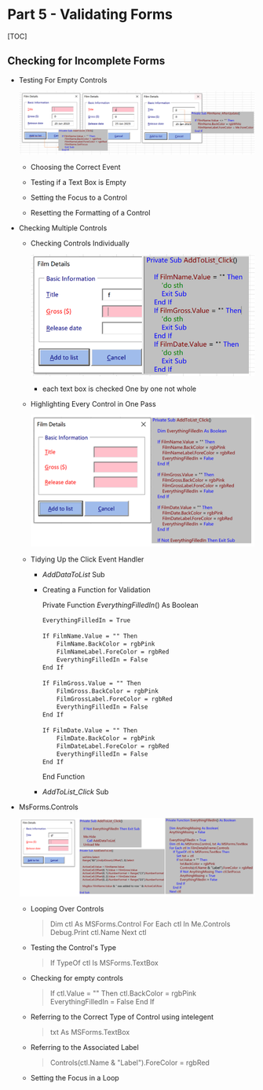 # Part 5 - Validating Forms

[TOC]

## Checking for Incomplete Forms

- Testing For Empty Controls

  ![FilmNameCheck](../images/FilmNameCheck.PNG)

  - Choosing the Correct Event

  - Testing if a Text Box is Empty 

  - Setting the Focus to a Control

  - Resetting the Formatting of a Control

- Checking Multiple Controls

  - Checking Controls Individually

    ![CheckingIndivi](../images/CheckingIndivi.PNG)

    - each text box is checked One by one not whole

  - Highlighting Every Control in One Pass 

    ![CheckMulti](../images/CheckMulti.PNG)

    

    


  - Tidying Up the Click Event Handler

    - *AddDataToList* Sub

    - Creating a Function for Validation

      Private Function *EverythingFilledIn*() As Boolean

      ```
      EverythingFilledIn = True
      
      If FilmName.Value = "" Then
          FilmName.BackColor = rgbPink
          FilmNameLabel.ForeColor = rgbRed
          EverythingFilledIn = False
      End If
      
      If FilmGross.Value = "" Then
          FilmGross.BackColor = rgbPink
          FilmGrossLabel.ForeColor = rgbRed
          EverythingFilledIn = False
      End If
      
      If FilmDate.Value = "" Then
          FilmDate.BackColor = rgbPink
          FilmDateLabel.ForeColor = rgbRed
          EverythingFilledIn = False
      End If
      ```

      End Function

    - *AddToList_Click* Sub

- MsForms.Controls

  ![everyfi](../images/everyfi.PNG)

  - Looping Over Controls

    > Dim ctl As MSForms.Control
    >     For Each ctl In Me.Controls
    >         Debug.Print ctl.Name
    >     Next ctl

  - Testing the Control's Type

    > If TypeOf ctl Is MSForms.TextBox

  - Checking for empty controls

    > If ctl.Value = "" Then
    >      ctl.BackColor = rgbPink
    >       EverythingFilledIn = False
    > End If

  - Referring to the Correct Type of Control using intelegent

    > txt As MSForms.TextBox

  - Referring to the Associated Label

    > Controls(ctl.Name & "Label").ForeColor = rgbRed

  - Setting the Focus in a Loop

